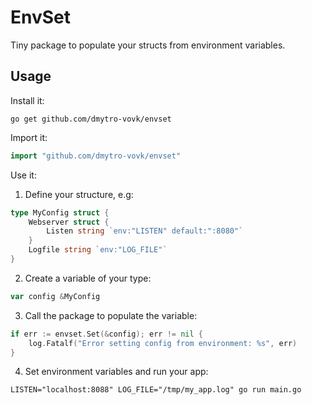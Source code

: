 # EnvSet

Tiny package to populate your structs from environment variables.

## Usage

Install it:
```shell
go get github.com/dmytro-vovk/envset
```
Import it:
```go
import "github.com/dmytro-vovk/envset"
```
Use it:

1. Define your structure, e.g:
```go
type MyConfig struct {
	Webserver struct {
		Listen string `env:"LISTEN" default:":8080"`
	}
	Logfile string `env:"LOG_FILE"`
}
```
2. Create a variable of your type:
```go
var config &MyConfig 
```
3. Call the package to populate the variable:
```go
if err := envset.Set(&config); err != nil {
	log.Fatalf("Error setting config from environment: %s", err)
}
```
4. Set environment variables and run your app:
```shell
LISTEN="localhost:8088" LOG_FILE="/tmp/my_app.log" go run main.go
```
